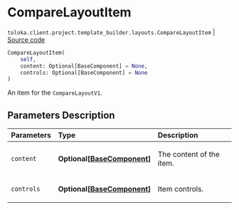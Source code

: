 # CompareLayoutItem
`toloka.client.project.template_builder.layouts.CompareLayoutItem` | [Source code](https://github.com/Toloka/toloka-kit/blob/v1.2.2/src/client/project/template_builder/layouts.py#L93)

```python
CompareLayoutItem(
    self,
    content: Optional[BaseComponent] = None,
    controls: Optional[BaseComponent] = None
)
```

An item for the `CompareLayoutV1`.

## Parameters Description

| Parameters | Type | Description |
| :----------| :----| :-----------|
`content`|**Optional\[[BaseComponent](toloka.client.project.template_builder.base.BaseComponent.md)\]**|<p>The content of the item.</p>
`controls`|**Optional\[[BaseComponent](toloka.client.project.template_builder.base.BaseComponent.md)\]**|<p>Item controls.</p>
